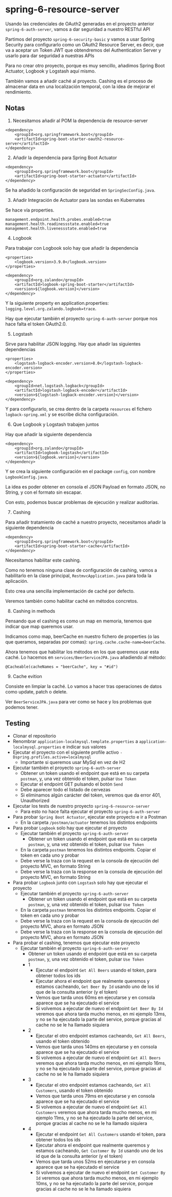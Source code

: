 # spring-6-resource-server

Usando las credenciales de OAuth2 generadas en el proyecto anterior `spring-6-auth-server`, vamos a dar seguridad a nuestro RESTful API

Partimos del proyecto `spring-6-security-basic` y vamos a usar Spring Security para configurarlo como un OAuth2 Resource Server, es decir, que va a aceptar un Token JWT que obtendremos del Authentication Server y usarlo para dar seguridad a nuestras APIs

Para no crear otro proyecto, porque es muy sencillo, añadimos Spring Boot Actuator, Logbook y Logstash aquí mismo.

También vamos a añadir caché al proyecto. Cashing es el proceso de almacenar data en una localización temporal, con la idea de mejorar el rendimiento.

## Notas

1. Necesitamos añadir al POM la dependencia de resource-server

```
<dependency>
    <groupId>org.springframework.boot</groupId>
    <artifactId>spring-boot-starter-oauth2-resource-server</artifactId>
</dependency>
```

2. Añadir la dependencia para Spring Boot Actuator

```
<dependency>
    <groupId>org.springframework.boot</groupId>
    <artifactId>spring-boot-starter-actuator</artifactId>
</dependency>
```

Se ha añadido la configuración de seguridad en `SpringSecConfig.java`.

3. Añadir Integración de Actuator para las sondas en Kubernates

Se hace vía properties.

```
management.endpoint.health.probes.enabled=true
management.health.readinessstate.enabled=true
management.health.livenessstate.enabled=true
```

4. Logbook

Para trabajar con Logbook solo hay que añadir la dependencia

```
<properties>
    <logbook.version>3.9.0</logbook.version>
</properties>

<dependency>
    <groupId>org.zalando</groupId>
    <artifactId>logbook-spring-boot-starter</artifactId>
    <version>${logbook.version}</version>
</dependency>
```

Y la siguiente property en application.properties: `logging.level.org.zalando.logbook=trace`.

Hay que ejecutar también el proyecto `spring-6-auth-server` porque nos hace falta el token OAuth2.0.

5. Logstash

Sirve para habilitar JSON logging. Hay que añadir las siguientes dependencias

```
<properties>
    <logstash-logback-encoder.version>8.0</logstash-logback-encoder.version>
</properties>

<dependency>
    <groupId>net.logstash.logback</groupId>
    <artifactId>logstash-logback-encoder</artifactId>
    <version>${logstash-logback-encoder.version}</version>
</dependency>
```

Y para configurarlo, se crea dentro de la carpeta `resources` el fichero `logback-spring.xml` y se escribe dicha configuración.

6. Que Logbook y Logstash trabajen juntos

Hay que añadir la siguiente dependencia

```
<dependency>
    <groupId>org.zalando</groupId>
    <artifactId>logbook-logstash</artifactId>
    <version>${logbook.version}</version>
</dependency>
```

Y se crea la siguiente configuración en el package `config`, con nombre `LogbookConfig.java`.

La idea es poder obtener en consola el JSON Payload en formato JSON, no String, y con el formato sin escapar.

Con esto, podemos buscar problemas de ejecución y realizar auditorías.

7. Cashing

Para añadir tratamiento de caché a nuestro proyecto, necesitamos añadir la siguiente dependencia

```
<dependency>
    <groupId>org.springframework.boot</groupId>
    <artifactId>spring-boot-starter-cache</artifactId>
</dependency>
```

Necesitamos habilitar este cashing.

Como no tenemos ninguna clase de configuración de cashing, vamos a habilitarlo en la clase principal, `RestmvcApplication.java` para toda la aplicación.

Esto crea una sencilla implementación de caché por defecto.

Veremos también como habilitar caché en métodos concretos.

8. Cashing in methods

Pensando que el cashing es como un map en memoria, tenemos que indicar que map queremos usar.

Indicamos como map, beerCache en nuestro fichero de properties (o las que queramos, separadas por comas): `spring.cache.cache-name=beerCache`.

Ahora tenemos que habilitar los métodos en los que queremos usar esta caché. Lo hacemos en `services/BeerServiceJPA.java` añadiendo al método:

```
@Cacheable(cacheNames = "beerCache", key = "#id")
```

9. Cache evition

Consiste en limpiar la caché. Lo vamos a hacer tras operaciones de datos como update, patch o delete.

Ver `BeerServiceJPA.java` para ver como se hace y los problemas que podemos tener.

## Testing

- Clonar el repositorio
- Renombrar `application-localmysql.template.properties` a `application-localmysql.properties` e indicar sus valores
- Ejecutar el proyecto con el siguiente profile activo `-Dspring.profiles.active=localmysql`
  - Importante si queremos usar MySql en vez de H2
- Ejecutar también el proyecto `spring-6-auth-server`
  - Obtener un token usando el endpoint que está en su carpeta `postman`, y, una vez obtenido el token, pulsar `Use Token`
  - Ejecutar el endpoint GET pulsando el botón `Send`
  - Debe aparecer todo el listado de cervezas
  - Si eliminamos algún carácter del token, veremos que da error 401, Unauthorized
- Ejecutar los tests de nuestro proyecto `spring-6-resource-server`
  - Para esto no hace falta ejecutar el proyecto `spring-6-auth-server`
- Para probar `Spring Boot Actuator`, ejecutar este proyecto e ir a Postman
  - En la carpeta `/postman/actuator` tenemos los distintos endpoints
- Para probar `Logbook` solo hay que ejecutar el proyecto
  - Ejecutar también el proyecto `spring-6-auth-server`
    - Obtener un token usando el endpoint que está en su carpeta `postman`, y, una vez obtenido el token, pulsar `Use Token`
  - En la carpeta `postman` tenemos los distintos endpoints. Copiar el token en cada uno y probar
  - Debe verse la traza con la request en la consola de ejecución del proyecto MVC, en formato String
  - Debe verse la traza con la response en la consola de ejecución del proyecto MVC, en formato String
- Para probar `Logbook` junto con `Logstash` solo hay que ejecutar el proyecto
  - Ejecutar también el proyecto `spring-6-auth-server`
    - Obtener un token usando el endpoint que está en su carpeta `postman`, y, una vez obtenido el token, pulsar `Use Token`
  - En la carpeta `postman` tenemos los distintos endpoints. Copiar el token en cada uno y probar
  - Debe verse la traza con la request en la consola de ejecución del proyecto MVC, ahora en formato JSON
  - Debe verse la traza con la response en la consola de ejecución del proyecto MVC, ahora en formato JSON
- Para probar el cashing, tenemos que ejecutar este proyecto
  - Ejecutar también el proyecto `spring-6-auth-server`
    - Obtener un token usando el endpoint que está en su carpeta `postman`, y, una vez obtenido el token, pulsar `Use Token`
    - 1
      - Ejecutar el endpoint `Get All Beers` usando el token, para obtener todos los ids
      - Ejecutar ahora el endpoint que realmente queremos y estamos cacheando, `Get Beer By Id` usando uno de los id que de la consulta anterior (y el token)
      - Vemos que tarda unos 60ms en ejecutarse y en consola aparece que se ha ejecutado el service
      - Si volvemos a ejecutar de nuevo el endpoint `Get Beer By Id` veremos que ahora tarda mucho menos, en mi ejemplo 13ms, y no se ha ejecutado la parte del service, porque gracias al cache no se le ha llamado siquiera
    - 2
      - Ejecutar el otro endpoint estamos cacheando, `Get All Beers`, usando el token obtenido
      - Vemos que tarda unos 140ms en ejecutarse y en consola aparece que se ha ejecutado el service
      - Si volvemos a ejecutar de nuevo el endpoint `Get All Beers` veremos que ahora tarda mucho menos, en mi ejemplo 16ms, y no se ha ejecutado la parte del service, porque gracias al cache no se le ha llamado siquiera
    - 3
      - Ejecutar el otro endpoint estamos cacheando, `Get All Customers`, usando el token obtenido
      - Vemos que tarda unos 79ms en ejecutarse y en consola aparece que se ha ejecutado el service
      - Si volvemos a ejecutar de nuevo el endpoint `Get All Customers` veremos que ahora tarda mucho menos, en mi ejemplo 11ms, y no se ha ejecutado la parte del service, porque gracias al cache no se le ha llamado siquiera
    - 4
      - Ejecutar el endpoint `Get All Customers` usando el token, para obtener todos los ids
      - Ejecutar ahora el endpoint que realmente queremos y estamos cacheando, `Get Customer By Id` usando uno de los id que de la consulta anterior (y el token)
      - Vemos que tarda unos 52ms en ejecutarse y en consola aparece que se ha ejecutado el service
      - Si volvemos a ejecutar de nuevo el endpoint `Get Customer By Id` veremos que ahora tarda mucho menos, en mi ejemplo 10ms, y no se ha ejecutado la parte del service, porque gracias al cache no se le ha llamado siquiera